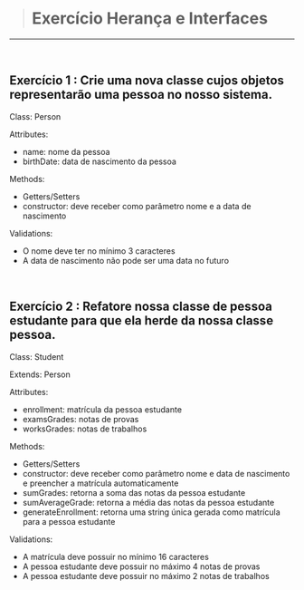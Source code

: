 
># Exercício Herança e Interfaces 
---
</br>


## Exercício 1 : Crie uma nova classe cujos objetos representarão uma pessoa no nosso sistema.

Class: Person

Attributes:
  - name: nome da pessoa
  - birthDate: data de nascimento da pessoa

Methods:
  - Getters/Setters
  - constructor: deve receber como parâmetro nome e a data de nascimento

Validations:
  - O nome deve ter no mínimo 3 caracteres
  - A data de nascimento não pode ser uma data no futuro

</br>

## Exercício 2 : Refatore nossa classe de pessoa estudante para que ela herde da nossa classe pessoa.

Class: Student

Extends: Person

Attributes:
  - enrollment: matrícula da pessoa estudante
  - examsGrades: notas de provas
  - worksGrades: notas de trabalhos

Methods:
  - Getters/Setters
  - constructor: deve receber como parâmetro nome e data de nascimento e 
    preencher a matrícula automaticamente
  - sumGrades: retorna a soma das notas da pessoa estudante
  - sumAverageGrade: retorna a média das notas da pessoa estudante
  - generateEnrollment: retorna uma string única gerada 
    como matrícula para a pessoa estudante
    
Validations:
  - A matrícula deve possuir no mínimo 16 caracteres
  - A pessoa estudante deve possuir no máximo 4 notas de provas
  - A pessoa estudante deve possuir no máximo 2 notas de trabalhos


</br>
